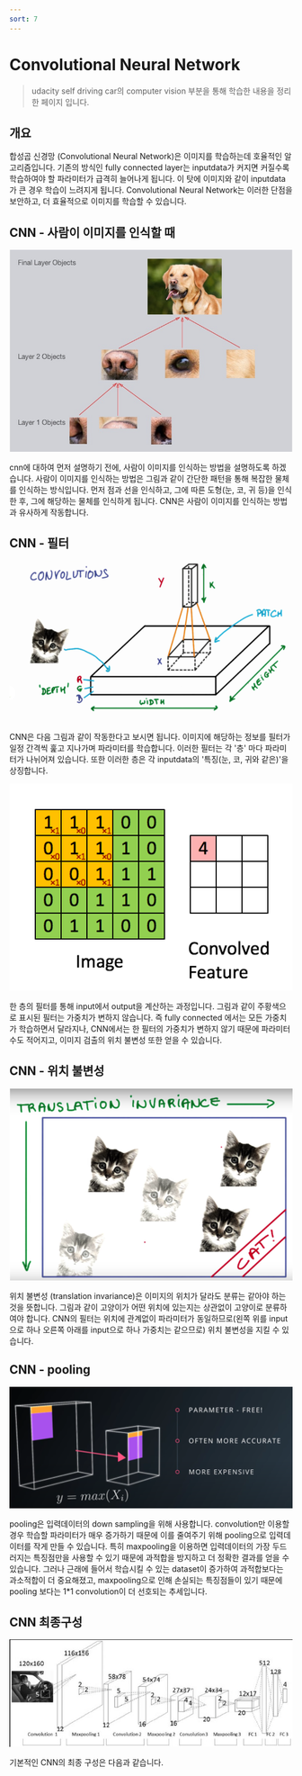```yaml
---
sort: 7
---
```


# Convolutional Neural Network

> udacity self driving car의 computer vision 부분을 통해 학습한 내용을 정리한 페이지 입니다.

## 개요 

합성곱 신경망 (Convolutional Neural Network)은 이미지를 학습하는데 호율적인 알고리즘입니다. 기존의 방식인 fully connected layer는 inputdata가 커지면 커질수록 학습하여야 할 파라미터가 급격히 늘어나게 됩니다. 이 탓에 이미지와 같이 inputdata가 큰 경우 학습이 느려지게 됩니다. Convolutional Neural Network는 이러한 단점을 보안하고, 더 효율적으로 이미지를 학습할 수 있습니다.

## CNN - 사람이 이미지를 인식할 때

![사람](/computervision/config/사람.jpg)

cnn에 대하여 먼저 설명하기 전에, 사람이 이미지를 인식하는 방법을 설명하도록 하겠습니다. 사람이 이미지를 인식하는 방법은 그림과 같이 간단한 패턴을 통해 복잡한 물체를 인식하는 방식입니다. 먼저 점과 선을 인식하고, 그에 따른 도형(눈, 코, 귀 등)을 인식한 후, 그에 해당하는 물체를 인식하게 됩니다. CNN은 사람이 이미지를 인식하는 방법과 유사하게 작동합니다.

## CNN - 필터 

![사람](/computervision/config/CNN필터.jpg)

CNN은 다음 그림과 같이 작동한다고 보시면 됩니다. 이미지에 해당하는 정보를 필터가 일정 간격씩 훑고 지나가며 파라미터를 학습합니다. 이러한 필터는 각 '층' 마다 파라미터가 나뉘어져 있습니다. 또한 이러한 층은 각 inputdata의 '특징(눈, 코, 귀와 같은)'을 상징합니다.

![사람](/computervision/config/CNN.gif)

한 층의 필터를 통해 input에서 output을 계산하는 과정입니다. 그림과 같이 주황색으로 표시된 필터는 가중치가 변하지 않습니다. 즉 fully connected 에서는 모든 가중치가 학습하면서 달라지나, CNN에서는 한 필터의 가중치가 변하지 않기 때문에 파라미터 수도 적어지고, 이미지 검출의 위치 불변성 또한 얻을 수 있습니다.

## CNN - 위치 불변성

![사람](/computervision/config/위치불변성.jpg)

위치 불변성 (translation invariance)은 이미지의 위치가 달라도 분류는 같아야 하는 것을 뜻합니다. 그림과 같이 고양이가 어떤 위치에 있는지는 상관없이 고양이로 분류하여야 합니다. CNN의 필터는 위치에 관계없이 파라미터가 동일하므로(왼쪽 위를 input으로 하나 오른쪽 아래를 input으로 하나 가중치는 같으므로) 위치 불변성을 지킬 수 있습니다.

## CNN - pooling

![사람](/computervision/config/pooling.jpg)

pooling은 입력데이터의 down sampling을 위해 사용합니다. convolution만 이용할 경우 학습할 파라미터가 매우 증가하기 때문에 이를 줄여주기 위해 pooling으로 입력데이터를 작게 만들 수 있습니다. 특히 maxpooling을 이용하면 입력데이터의 가장 두드러지는 특징점만을 사용할 수 있기 때문에 과적합을 방지하고 더 정확한 결과를 얻을 수 있습니다. 그러나 근래에 들어서 학습시킬 수 있는 dataset이 증가하여 과적합보다는 과소적합이 더 중요해졌고, maxpooling으로 인해 손실되는 특징점들이 있기 때문에 pooling 보다는 1*1 convolution이 더 선호되는 추세입니다.

## CNN 최종구성 

![사람](/computervision/config/CNN최종구성.jpg)

기본적인 CNN의 최종 구성은 다음과 같습니다.

